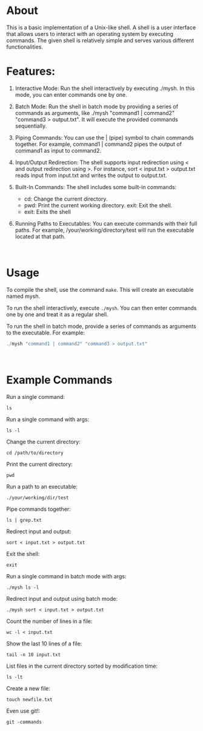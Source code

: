 # About

This is a basic implementation of a Unix-like shell. A shell is a user interface that allows users to interact with an operating system by executing commands. The given shell is relatively simple and serves various different functionalities.

# Features:

1.  Interactive Mode: Run the shell interactively by executing ./mysh. In this mode, you can enter commands one by one. 


1. Batch Mode: Run the shell in batch mode by providing a series of commands as arguments, like ./mysh "command1 | command2" "command3 > output.txt". It will execute the provided commands sequentially.

1. Piping Commands: You can use the | (pipe) symbol to chain commands together. For example, command1 | command2 pipes the output of command1 as input to command2.

1. Input/Output Redirection: The shell supports input redirection using < and output redirection using >. For instance, sort < input.txt > output.txt reads input from input.txt and writes the output to output.txt.

1. Built-In Commands: The shell includes some built-in commands:
    - cd: Change the current directory.
    - pwd: Print the current working directory.
exit: Exit the shell.
    - exit: Exits the shell

1. Running Paths to Executables: You can execute commands with their full paths. For example, /your/working/directory/test will run the executable located at that path.

<br>

# Usage

To compile the shell, use the command `make`. This will create an executable named mysh.

To run the shell interactively, execute `./mysh`. You can then enter commands one by one and treat it as a regular shell.

To run the shell in batch mode, provide a series of commands as arguments to the executable. For example:

```C
./mysh "command1 | command2" "command3 > output.txt"
```

<br>

# Example Commands

Run a single command:
```
ls
```

Run a single command with args:
```
ls -l
```

Change the current directory:
```
cd /path/to/directory
```

Print the current directory:
```
pwd
```

Run a path to an executable:

```
./your/working/dir/test
```

Pipe commands together:
```
ls | grep.txt
```

Redirect input and output:
```
sort < input.txt > output.txt
```

Exit the shell:
```
exit
```

Run a single command in batch mode with args:

```
./mysh ls -l
```

Redirect input and output using batch mode:
```
./mysh sort < input.txt > output.txt
```

Count the number of lines in a file:
```
wc -l < input.txt
```


Show the last 10 lines of a file:

```
tail -n 10 input.txt
```

List files in the current directory sorted by modification time:

```
ls -lt
```

Create a new file:
```
touch newfile.txt
```

Even use git!:
```
git -commands
```

